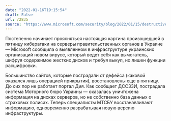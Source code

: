 ```yaml
---
date: "2022-01-16T19:15:54"
draft: False
url: /2835
source: "https://www.microsoft.com/security/blog/2022/01/15/destructive-malware-targeting-ukrainian-organizations/"
---
```


Постепенно начинает проясняться настоящая картина произошедшей в пятницу кибератаки на серверы правительственных органов в Украине — Microsoft сообщила о выявленном в инфраструктуре украинских организаций новом вирусе, который ведет себя как вымогатель, шифруя содержимое жестких дисков и требуя выкуп, но лишен функции расшифровки. 

Большинство сайтов, которые пострадали от дефейса (каковой оказался лишь операцией прикрытия), восстановлены еще в пятницу. До сих пор не работает портал Дия. Как сообщает ДССЗЗИ, пострадала система Моторного бюро Украины — оказалась уничтожена информация на дисках серверов, но не собственно база данных о страховых полисах. Теперь специалисты МТСБУ восстанавливают информацию, одновременно разрабатывая новую версию инфраструктуры.
